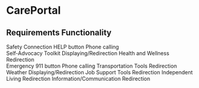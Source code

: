 # CarePortal
Requirements                          Functionality
------------------------------------------------------------
Safety Connection HELP button				  Phone calling			
Self-Advocacy Toolkit									Displaying/Redirection
Health and Wellness 									Redirection			
Emergency 911 button									Phone calling
Transportation Tools									Redirection
Weather											          Displaying/Redirection
Job Support Tools 									  Redirection
Independent Living 									  Redirection
Information/Communication							Redirection
